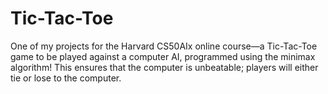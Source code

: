 # Tic-Tac-Toe
One of my projects for the Harvard CS50AIx online course—a Tic-Tac-Toe game to be played against a computer AI, programmed using the minimax algorithm! This ensures that the computer is unbeatable; players will either tie or lose to the computer.
